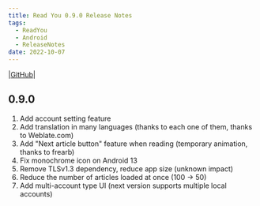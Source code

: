 ```yaml
---
title: Read You 0.9.0 Release Notes
tags:
  - ReadYou
  - Android
  - ReleaseNotes
date: 2022-10-07
---
```


|[GitHub](https://github.com/Ashinch/ReadYou/releases/tag/0.9.0)|

## 0.9.0

1. Add account setting feature
2. Add translation in many languages (thanks to each one of them, thanks to Weblate.com)
3. Add "Next article button" feature when reading (temporary animation, thanks to frearb)
4. Fix monochrome icon on Android 13
5. Remove TLSv1.3 dependency, reduce app size (unknown impact)
6. Reduce the number of articles loaded at once (100 -> 50)
7. Add multi-account type UI (next version supports multiple local accounts)